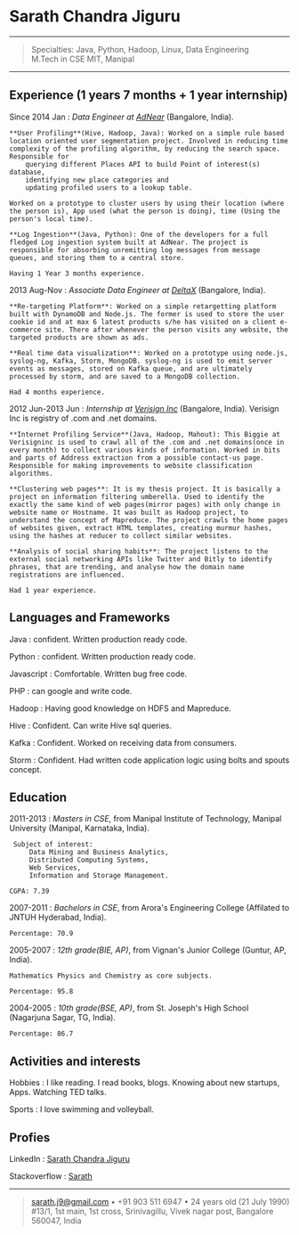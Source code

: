 Sarath Chandra Jiguru
=========================

----

>  Specialties: Java, Python, Hadoop, Linux, Data Engineering\
>  M.Tech in CSE MIT, Manipal

----

Experience (1 years 7 months + 1 year internship)
--------------------

Since 2014 Jan 
:   *Data Engineer at [AdNear](https://adnear.com/)*
    (Bangalore, India).

    **User Profiling**(Hive, Hadoop, Java): Worked on a simple rule based location oriented user segmentation project. Involved in reducing time complexity of the profiling algorithm, by reducing the search space. Responsible for 
        querying different Places API to build Point of interest(s) database,
        identifying new place categories and
        updating profiled users to a lookup table.
    
    Worked on a prototype to cluster users by using their location (where the person is), App used (what the person is doing), time (Using the person's local time). 
    
    **Log Ingestion**(Java, Python): One of the developers for a full fledged Log ingestion system built at AdNear. The project is responsible for absorbing unremitting log messages from message queues, and storing them to a central store.
    
    Having 1 Year 3 months experience.

2013 Aug-Nov
:   *Associate Data Engineer at
    [DeltaX](http://www.deltax.com/)* (Bangalore, India).

    **Re-targeting Platform**: Worked on a simple retargetting platform built with DynamoDB and Node.js. The former is used to store the user cookie id and at max 6 latest products s/he has visited on a client e-commerce site. There after whenever the person visits any website, the targeted products are shown as ads.

    **Real time data visualization**: Worked on a prototype using node.js, syslog-ng, Kafka, Storm, MongoDB. syslog-ng is used to emit server events as messages, stored on Kafka queue, and are ultimately processed by storm, and are saved to a MongoDB collection.

    Had 4 months experience.

2012 Jun-2013 Jun
:   *Internship at [Verisign Inc](http://www.verisigninc.com/)*
    (Bangalore, India). Verisign Inc is registry of .com and .net domains.  

    **Internet Profiling Service**(Java, Hadoop, Mahout): This Biggie at Verisigninc is used to crawl all of the .com and .net domains(once in every month) to collect various kinds of information. Worked in bits and parts of Address extraction from a possible contact-us page. Responsible for making improvements to website classification algorithms. 

    **Clustering web pages**: It is my thesis project. It is basically a project on information filtering umberella. Used to identify the exactly the same kind of web pages(mirror pages) with only change in website name or Hostname. It was built as Hadoop project, to understand the concept of Mapreduce. The project crawls the home pages of websites given, extract HTML templates, creating murmur hashes, using the hashes at reducer to collect similar websites. 

    **Analysis of social sharing habits**: The project listens to the external social networking APIs like Twitter and Bitly to identify phrases, that are trending, and analyse how the domain name registrations are influenced.

    Had 1 year experience.

Languages and Frameworks
----------------------------------

Java
:   confident. Written production ready code. 

Python
:   confident. Written production ready code. 

Javascript
:   Comfortable. Written bug free code.

PHP
:   can google and write code.

Hadoop
:   Having good knowledge on HDFS and Mapreduce.

Hive
:   Confident. Can write Hive sql queries.

Kafka
:   Confident. Worked on receiving data from consumers.

Storm
:   Confident. Had written code application logic using bolts and spouts concept.


Education
---------

2011-2013
:   *Masters in CSE*, from Manipal Institute of Technology, Manipal University
    (Manipal, Karnataka, India).

     Subject of interest: 
         Data Mining and Business Analytics,
         Distributed Computing Systems,
         Web Services,
         Information and Storage Management.
    
    CGPA: 7.39

2007-2011
:   *Bachelors in CSE*, from Arora's Engineering College (Affilated to JNTUH Hyderabad, India).
    
    Percentage: 70.9

2005-2007
:   *12th grade(BIE, AP)*, from Vignan's Junior College (Guntur, AP, India).

    Mathematics Physics and Chemistry as core subjects.
    
    Percentage: 95.8

2004-2005
:   *10th grade(BSE, AP)*, from St. Joseph's High School (Nagarjuna Sagar, TG, India).
    
    Percentage: 86.7

Activities and interests
------------------------

Hobbies
:   I like reading. I read books, blogs. Knowing about new startups, Apps. Watching TED talks. 

Sports
:   I love swimming and volleyball.

Profies
-------

LinkedIn
:   [Sarath Chandra Jiguru](https://in.linkedin.com/in/sarathjiguru)

Stackoverflow
:   [Sarath](http://stackoverflow.com/users/2005230/tvastr)

----

> <sarath.j9@gmail.com> • +91 903 511 6947 • 24 years old (21 July 1990)\
>  #13/1, 1st main, 1st cross, Srinivagillu, Vivek nagar post, Bangalore 560047, India
